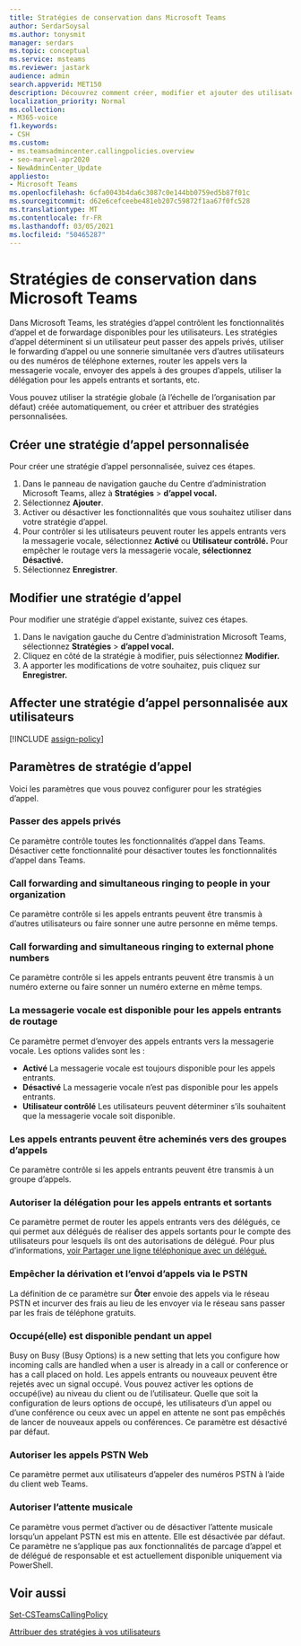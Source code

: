 ```yaml
---
title: Stratégies de conservation dans Microsoft Teams
author: SerdarSoysal
ms.author: tonysmit
manager: serdars
ms.topic: conceptual
ms.service: msteams
ms.reviewer: jastark
audience: admin
search.appverid: MET150
description: Découvrez comment créer, modifier et ajouter des utilisateurs à des stratégies d’appel personnalisées dans Microsoft Teams, ainsi que différents paramètres de stratégie d’appel.
localization_priority: Normal
ms.collection:
- M365-voice
f1.keywords:
- CSH
ms.custom:
- ms.teamsadmincenter.callingpolicies.overview
- seo-marvel-apr2020
- NewAdminCenter_Update
appliesto:
- Microsoft Teams
ms.openlocfilehash: 6cfa0043b4da6c3087c0e144bb0759ed5b87f01c
ms.sourcegitcommit: d62e6cefceebe481eb207c59872f1aa67f0fc528
ms.translationtype: MT
ms.contentlocale: fr-FR
ms.lasthandoff: 03/05/2021
ms.locfileid: "50465287"
---
```

<a name="calling-policies-in-microsoft-teams"></a>Stratégies de conservation dans Microsoft Teams
===================================

Dans Microsoft Teams, les stratégies d’appel contrôlent les fonctionnalités d’appel et de forwardage disponibles pour les utilisateurs. Les stratégies d’appel déterminent si un utilisateur peut passer des appels privés, utiliser le forwarding d’appel ou une sonnerie simultanée vers d’autres utilisateurs ou des numéros de téléphone externes, router les appels vers la messagerie vocale, envoyer des appels à des groupes d’appels, utiliser la délégation pour les appels entrants et sortants, etc.

Vous pouvez utiliser la stratégie globale (à l’échelle de l’organisation par défaut) créée automatiquement, ou créer et attribuer des stratégies personnalisées.

## <a name="create-a-custom-calling-policy"></a>Créer une stratégie d’appel personnalisée

Pour créer une stratégie d’appel personnalisée, suivez ces étapes.

1. Dans le panneau de navigation gauche du Centre d’administration Microsoft Teams, allez à **Stratégies**  >  **d’appel vocal.**
2. Sélectionnez **Ajouter**.
3. Activer ou désactiver les fonctionnalités que vous souhaitez utiliser dans votre stratégie d’appel.
4. Pour contrôler si les utilisateurs peuvent router les appels entrants vers la messagerie vocale, sélectionnez **Activé** ou **Utilisateur contrôlé.** Pour empêcher le routage vers la messagerie vocale, **sélectionnez Désactivé.**
5. Sélectionnez **Enregistrer**.

## <a name="edit-a-calling-policy"></a>Modifier une stratégie d’appel

Pour modifier une stratégie d’appel existante, suivez ces étapes.

1. Dans le navigation gauche du Centre d’administration Microsoft Teams, sélectionnez **Stratégies**  >  **d’appel vocal.**
2. Cliquez en côté de la stratégie à modifier, puis sélectionnez **Modifier.**
3. A apporter les modifications de votre souhaitez, puis cliquez sur **Enregistrer.**

## <a name="assign-a-custom-calling-policy-to-users"></a>Affecter une stratégie d’appel personnalisée aux utilisateurs

[!INCLUDE [assign-policy](includes/assign-policy.md)]

## <a name="calling-policy-settings"></a>Paramètres de stratégie d’appel

Voici les paramètres que vous pouvez configurer pour les stratégies d’appel.

### <a name="make-private-calls"></a>Passer des appels privés

Ce paramètre contrôle toutes les fonctionnalités d’appel dans Teams. Désactiver cette fonctionnalité pour désactiver toutes les fonctionnalités d’appel dans Teams.

### <a name="call-forwarding-and-simultaneous-ringing-to-people-in-your-organization"></a>Call forwarding and simultaneous ringing to people in your organization

Ce paramètre contrôle si les appels entrants peuvent être transmis à d’autres utilisateurs ou faire sonner une autre personne en même temps. 

### <a name="call-forwarding-and-simultaneous-ringing-to-external-phone-numbers"></a>Call forwarding and simultaneous ringing to external phone numbers

Ce paramètre contrôle si les appels entrants peuvent être transmis à un numéro externe ou faire sonner un numéro externe en même temps.

### <a name="voicemail-is-available-for-routing-inbound-calls"></a>La messagerie vocale est disponible pour les appels entrants de routage

Ce paramètre permet d’envoyer des appels entrants vers la messagerie vocale. Les options valides sont les :

- **Activé** La messagerie vocale est toujours disponible pour les appels entrants.
- **Désactivé**  La messagerie vocale n’est pas disponible pour les appels entrants.
- **Utilisateur contrôlé** Les utilisateurs peuvent déterminer s’ils souhaitent que la messagerie vocale soit disponible.

### <a name="inbound-calls-can-be-routed-to-call-groups"></a>Les appels entrants peuvent être acheminés vers des groupes d’appels 

Ce paramètre contrôle si les appels entrants peuvent être transmis à un groupe d’appels.

### <a name="allow-delegation-for-inbound-and-outbound-calls"></a>Autoriser la délégation pour les appels entrants et sortants

Ce paramètre permet de router les appels entrants vers des délégués, ce qui permet aux délégués de réaliser des appels sortants pour le compte des utilisateurs pour lesquels ils ont des autorisations de délégué. Pour plus d’informations, [voir Partager une ligne téléphonique avec un délégué.](https://support.office.com/article/share-a-phone-line-with-a-delegate-16307929-a51f-43fc-8323-3b1bf115e5a8)

### <a name="prevent-toll-bypass-and-send-calls-through-the-pstn"></a>Empêcher la dérivation et l’envoi d’appels via le PSTN 

La définition de ce paramètre sur **Ôter** envoie des appels via le réseau PSTN et incurver des frais au lieu de les envoyer via le réseau sans passer par les frais de téléphone gratuits.

### <a name="busy-on-busy-is-available-while-in-a-call"></a>Occupé(elle) est disponible pendant un appel

Busy on Busy (Busy Options) is a new setting that lets you configure how incoming calls are handled when a user is already in a call or conference or has a call placed on hold. Les appels entrants ou nouveaux peuvent être rejetés avec un signal occupé. Vous pouvez activer les options de occupé(ive) au niveau du client ou de l’utilisateur. Quelle que soit la configuration de leurs options de occupé, les utilisateurs d’un appel ou d’une conférence ou ceux avec un appel en attente ne sont pas empêchés de lancer de nouveaux appels ou conférences. Ce paramètre est désactivé par défaut.

### <a name="allow-web-pstn-calling"></a>Autoriser les appels PSTN Web

Ce paramètre permet aux utilisateurs d’appeler des numéros PSTN à l’aide du client web Teams.

### <a name="allow-music-on-hold"></a>Autoriser l’attente musicale

Ce paramètre vous permet d’activer ou de désactiver l’attente musicale lorsqu’un appelant PSTN est mis en attente. Elle est désactivée par défaut. Ce paramètre ne s’applique pas aux fonctionnalités de parcage d’appel et de délégué de responsable et est actuellement disponible uniquement via PowerShell.

## <a name="related-topics"></a>Voir aussi

[Set-CSTeamsCallingPolicy](https://docs.microsoft.com/powershell/module/skype/set-csteamscallingpolicy?view=skype-ps)

[Attribuer des stratégies à vos utilisateurs](assign-policies.md)
